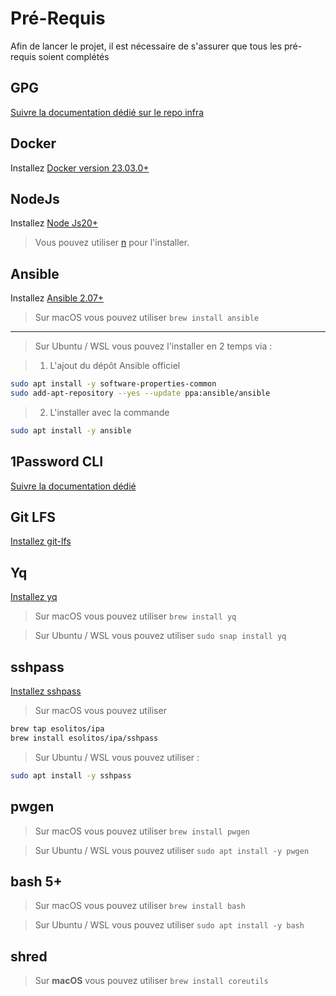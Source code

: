 # Pré-Requis

Afin de lancer le projet, il est nécessaire de s'assurer que tous les pré-requis soient complétés

## GPG

[Suivre la documentation dédié sur le repo infra](https://github.com/mission-apprentissage/infra/blob/main/docs/gpg.md)

## Docker

Installez [Docker version 23.03.0+](https://docs.docker.com/engine/install/)

## NodeJs

Installez [Node Js20+](https://nodejs.org/en/download)

> Vous pouvez utiliser [n](https://github.com/tj/n#third-party-installers) pour l'installer.

## Ansible

Installez [Ansible 2.07+](https://docs.ansible.com/ansible/latest/installation_guide/intro_installation.html)

> Sur macOS vous pouvez utiliser `brew install ansible`

---

> Sur Ubuntu / WSL vous pouvez l'installer en 2 temps via :

> 1. L'ajout du dépôt Ansible officiel

```bash
sudo apt install -y software-properties-common
sudo add-apt-repository --yes --update ppa:ansible/ansible
```

> 2. L'installer avec la commande

```bash
sudo apt install -y ansible
```

## 1Password CLI

[Suivre la documentation dédié](./1password.md)

## Git LFS

[Installez git-lfs](https://git-lfs.com/)

## Yq

[Installez yq](https://github.com/mikefarah/yq)

> Sur macOS vous pouvez utiliser `brew install yq`

> Sur Ubuntu / WSL vous pouvez utiliser `sudo snap install yq`

## sshpass

[Installez sshpass](https://www.linuxtricks.fr/wiki/ssh-sshpass-la-connexion-ssh-par-mot-de-passe-non-interactive)

> Sur macOS vous pouvez utiliser

```bash
brew tap esolitos/ipa
brew install esolitos/ipa/sshpass
```

> Sur Ubuntu / WSL vous pouvez utiliser :

```bash
sudo apt install -y sshpass
```

## pwgen

> Sur macOS vous pouvez utiliser `brew install pwgen`

> Sur Ubuntu / WSL vous pouvez utiliser `sudo apt install -y pwgen`

## bash 5+

> Sur macOS vous pouvez utiliser `brew install bash`

> Sur Ubuntu / WSL vous pouvez utiliser `sudo apt install -y bash`

## shred

> Sur **macOS** vous pouvez utiliser `brew install coreutils`
